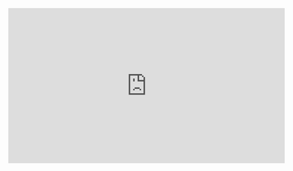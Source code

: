 
<html>
<body>
<iframe width="560" height="315" src="https://www.youtube.com/embed/r-mUL66HUVI?si=GpSZEsXYXX91dUZ8&amp;controls=0&amp;start=20" title="YouTube video player" frameborder="0" allow="accelerometer; autoplay; clipboard-write; encrypted-media; gyroscope; picture-in-picture; web-share" referrerpolicy="strict-origin-when-cross-origin" allowfullscreen></iframe>
</body>
</html>



